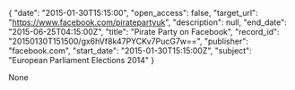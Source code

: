 {
  "date": "2015-01-30T15:15:00", 
  "open_access": false, 
  "target_url": "https://www.facebook.com/piratepartyuk", 
  "description": null, 
  "end_date": "2015-06-25T04:15:00Z", 
  "title": "Pirate Party on Facebook", 
  "record_id": "20150130T151500/gx6hVf8k47PYCKv7PucG7w==", 
  "publisher": "facebook.com", 
  "start_date": "2015-01-30T15:15:00Z", 
  "subject": "European Parliament Elections 2014"
}

None
